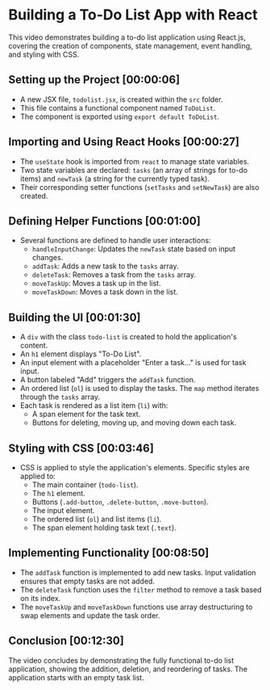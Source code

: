 # Building a To-Do List App with React

This video demonstrates building a to-do list application using React.js, covering the creation of components, state management, event handling, and styling with CSS.

## Setting up the Project [00:00:06]

*   A new JSX file, `todolist.jsx`, is created within the `src` folder.
*   This file contains a functional component named `ToDoList`.
*   The component is exported using `export default ToDoList`.

## Importing and Using React Hooks [00:00:27]

*   The `useState` hook is imported from `react` to manage state variables.
*   Two state variables are declared: `tasks` (an array of strings for to-do items) and `newTask` (a string for the currently typed task).
*   Their corresponding setter functions (`setTasks` and `setNewTask`) are also created.

## Defining Helper Functions [00:01:00]

*   Several functions are defined to handle user interactions:
    *   `handleInputChange`: Updates the `newTask` state based on input changes.
    *   `addTask`: Adds a new task to the `tasks` array.
    *   `deleteTask`: Removes a task from the `tasks` array.
    *   `moveTaskUp`: Moves a task up in the list.
    *   `moveTaskDown`: Moves a task down in the list.

## Building the UI [00:01:30]

*   A `div` with the class `todo-list` is created to hold the application's content.
*   An `h1` element displays "To-Do List".
*   An input element with a placeholder "Enter a task..." is used for task input.
*   A button labeled "Add" triggers the `addTask` function.
*   An ordered list (`ol`) is used to display the tasks.  The `map` method iterates through the `tasks` array.
*   Each task is rendered as a list item (`li`) with:
    *   A span element for the task text.
    *   Buttons for deleting, moving up, and moving down each task.

## Styling with CSS [00:03:46]

*   CSS is applied to style the application's elements.  Specific styles are applied to:
    *   The main container (`todo-list`).
    *   The `h1` element.
    *   Buttons (`.add-button`, `.delete-button`, `.move-button`).
    *   The input element.
    *   The ordered list (`ol`) and list items (`li`).
    *   The span element holding task text (`.text`).

## Implementing Functionality [00:08:50]

*   The `addTask` function is implemented to add new tasks.  Input validation ensures that empty tasks are not added.
*   The `deleteTask` function uses the `filter` method to remove a task based on its index.
*   The `moveTaskUp` and `moveTaskDown` functions use array destructuring to swap elements and update the task order.

## Conclusion [00:12:30]

The video concludes by demonstrating the fully functional to-do list application, showing the addition, deletion, and reordering of tasks.  The application starts with an empty task list.
